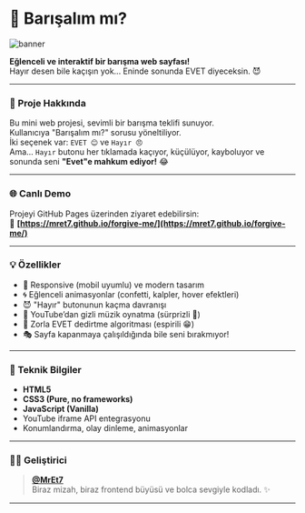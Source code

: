 # 💙 Barışalım mı?

![banner](https://img.shields.io/badge/Barışalım--mı-%F0%9F%98%8A-blue?style=for-the-badge)

**Eğlenceli ve interaktif bir barışma web sayfası!**  
Hayır desen bile kaçışın yok... Eninde sonunda EVET diyeceksin. 😈

---

### 🎯 Proje Hakkında

Bu mini web projesi, sevimli bir barışma teklifi sunuyor.  
Kullanıcıya "Barışalım mı?" sorusu yöneltiliyor.  
İki seçenek var: `EVET 😊` ve `Hayır 😠`  
Ama... `Hayır` butonu her tıklamada kaçıyor, küçülüyor, kayboluyor ve sonunda seni **"Evet"e mahkum ediyor!** 😂

---

### 🌐 Canlı Demo

Projeyi GitHub Pages üzerinden ziyaret edebilirsin:  
🔗 **[https://mret7.github.io/forgive-me/](https://mret7.github.io/forgive-me/)**

---

### 💡 Özellikler

- 💙 Responsive (mobil uyumlu) ve modern tasarım  
- 🌀 Eğlenceli animasyonlar (confetti, kalpler, hover efektleri)  
- 😈 "Hayır" butonunun kaçma davranışı  
- 💽 YouTube’dan gizli müzik oynatma (sürprizli 🎵)  
- 🧠 Zorla EVET dedirtme algoritması (espirili 😁)  
- 🎭 Sayfa kapanmaya çalışıldığında bile seni bırakmıyor!

---

### 🧪 Teknik Bilgiler

- **HTML5**  
- **CSS3 (Pure, no frameworks)**  
- **JavaScript (Vanilla)**  
- YouTube iframe API entegrasyonu  
- Konumlandırma, olay dinleme, animasyonlar

---

### 👨‍💻 Geliştirici

> **[@MrEt7](https://github.com/MrEt7)**  
> Biraz mizah, biraz frontend büyüsü ve bolca sevgiyle kodladı. ✨

---
